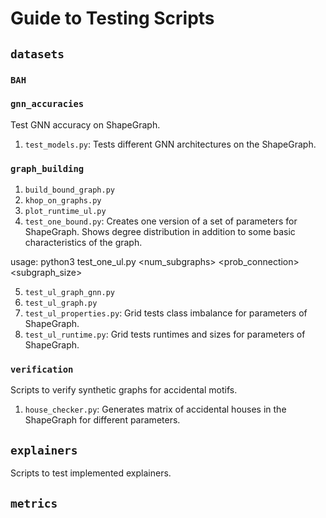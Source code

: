 # Guide to Testing Scripts

## `datasets`

### `BAH`

### `gnn_accuracies`

Test GNN accuracy on ShapeGraph.

1. `test_models.py`: Tests different GNN architectures on the ShapeGraph.

### `graph_building`

1. `build_bound_graph.py`
2. `khop_on_graphs.py`
3. `plot_runtime_ul.py`
4. `test_one_bound.py`: Creates one version of a set of parameters for ShapeGraph. Shows degree distribution in addition to some basic characteristics of the graph.

usage: python3 test_one_ul.py <num_subgraphs> <prob_connection> <subgraph_size>

5. `test_ul_graph_gnn.py`
6. `test_ul_graph.py`
7. `test_ul_properties.py`: Grid tests class imbalance for parameters of ShapeGraph.
8. `test_ul_runtime.py`: Grid tests runtimes and sizes for parameters of ShapeGraph.

#### 

### `verification`
Scripts to verify synthetic graphs for accidental motifs.

1. `house_checker.py`: Generates matrix of accidental houses in the ShapeGraph for different parameters.

## `explainers`

Scripts to test implemented explainers.

## `metrics`
